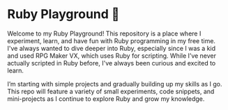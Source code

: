# Ruby Playground 💎
Welcome to my Ruby Playground! This repository is a place where I experiment, learn, and have fun with Ruby programming in my free time. I've always wanted to dive deeper into Ruby, especially since I was a kid and used RPG Maker VX, which uses Ruby for scripting. While I’ve never actually scripted in Ruby before, I've always been curious and excited to learn.

I’m starting with simple projects and gradually building up my skills as I go. This repo will feature a variety of small experiments, code snippets, and mini-projects as I continue to explore Ruby and grow my knowledge.

